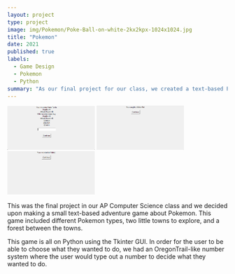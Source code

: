```yaml
---
layout: project
type: project
image: img/Pokemon/Poke-Ball-on-white-2kx2kpx-1024x1024.jpg
title: "Pokemon"
date: 2021
published: true
labels:
  - Game Design
  - Pokemon
  - Python
summary: "As our final project for our class, we created a text-based Pokemon adventure game."
---
```



<div class="text-center p-4">
  <img width="200px" src="../img/Pokemon/Screenshot 2023-08-31 171105.png" class="img-thumbnail" >
  <img width="200px" src="../img/Pokemon/Screenshot 2023-08-31 172119.png" class="img-thumbnail" >
  <img width="200px" src="../img/Pokemon/Screenshot 2023-08-31 172207.png" class="img-thumbnail" >
</div>


This was the final project in our AP Computer Science class and we decided upon making a small text-based adventure game about Pokemon. This game included different Pokemon types, two little towns to explore, and a forest between the towns. 

This game is all on Python using the Tkinter GUI. In order for the user to be able to choose what they wanted to do, we had an OregonTrail-like number system where the user would type out a number to decide what they wanted to do. 
